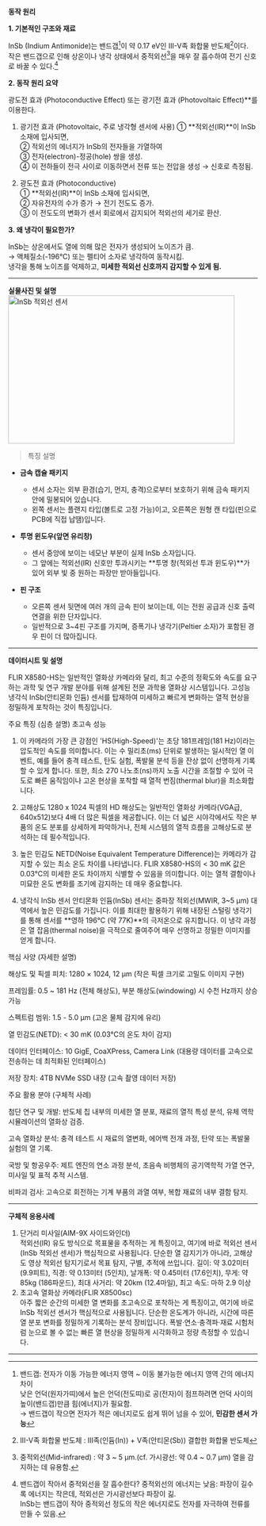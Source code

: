 **동작 원리**

**1. 기본적인 구조와 재료**

InSb (Indium Antimonide)는 밴드갭[^1]이 약 0.17 eV인 III-V족 화합물 반도체[^2]이다.  
작은 밴드갭으로 인해 상온이나 냉각 상태에서 중적외선[^3]을 매우 잘 흡수하여 전기 신호로 바꿀 수 있다.[^4]
[^1]: 밴드갭: 전자가 이동 가능한 에너지 영역 ~ 이동 불가능한 에너지 영역 간의 에너지 차이  
낮은 언덕(원자가띠)에서 높은 언덕(전도띠)로 공(전자)이 점프하려면 언덕 사이의 높이(밴드갭)만큼 힘(에너지)가 필요함.  
→ 밴드갭이 작으면 전자가 적은 에너지로도 쉽게 뛰어 넘을 수 있어, **민감한 센서 가능** 
[^2]: III-V족 화합물 반도체 : III족(인듐(In)) + V족(안티몬(Sb)) 결합한 화합물 반도체  
[^3]: 중적외선(Mid-infrared) : 약 3 ~ 5 μm.(cf. 가시광선: 약 0.4 ~ 0.7 μm) 열을 감지하는 데 유용함.  
[^4]: 밴드갭이 작아서 중적외선을 잘 흡수한다?  중적외선의 에너지는 낮음: 파장이 길수록 에너지는 작은데, 적외선은 가시광선보다 파장이 긺.  
InSb는 밴드갭이 작아 중적외선 정도의 작은 에너지로도 전자를 자극하여 전류를 만들 수 있음.  

**2. 동작 원리 요약**

광도전 효과 (Photoconductive Effect) 또는 광기전 효과 (Photovoltaic Effect)**를 이용한다.
1. 광기전 효과 (Photovoltaic, 주로 냉각형 센서에 사용)
① **적외선(IR)**이 InSb 소재에 입사되면,  
② 적외선의 에너지가 InSb의 전자들을 가열하여  
③ 전자(electron)-정공(hole) 쌍을 생성.  
④ 이 전하들이 전극 사이로 이동하면서 전류 또는 전압을 생성 → 신호로 측정됨.  

2. 광도전 효과 (Photoconductive)  
① **적외선(IR)**이 InSb 소재에 입사되면,    
② 자유전자의 수가 증가 → 전기 전도도 증가.  
③ 이 전도도의 변화가 센서 회로에서 감지되어 적외선의 세기로 환산.

**3. 왜 냉각이 필요한가?**

InSb는 상온에서도 열에 의해 많은 전자가 생성되어 노이즈가 큼.  
→ 액체질소(-196°C) 또는 펠티어 소자로 냉각하여 동작시킴.  
냉각을 통해 노이즈를 억제하고, **미세한 적외선 신호까지 감지할 수 있게 됨.**


---
**실물사진 및 설명**  
<img width="457" height="299" alt="InSb 적외선 센서" src="https://github.com/user-attachments/assets/40b2eea3-7907-4e9b-aea7-f3c769cf1ec0" />
  
> 특징 설명

-   **금속 캡슐 패키지**
    -   센서 소자는 외부 환경(습기, 먼지, 충격)으로부터 보호하기 위해 금속 패키지 안에 밀봉되어 있습니다.
    -   왼쪽 센서는 플랜지 타입(볼트로 고정 가능)이고, 오른쪽은 원형 캔 타입(핀으로 PCB에 직접 납땜)입니다.

-   **투명 윈도우(앞면 유리창)**
    -   센서 중앙에 보이는 네모난 부분이 실제 InSb 소자입니다.
    -   그 앞에는 적외선(IR) 신호만 투과시키는 **투명 창(적외선 투과 윈도우)**가 있어 외부 빛 중 원하는 파장만 받아들입니다.

-   **핀 구조**
    -   오른쪽 센서 뒷면에 여러 개의 금속 핀이 보이는데, 이는 전원 공급과 신호 출력 연결을 위한 단자입니다.
    -   일반적으로 3~4핀 구조를 가지며, 증폭기나 냉각기(Peltier 소자)가 포함된 경우 핀이 더 많아집니다.  
---



**데이터시트 및 설명**

FLIR X8580-HS는 일반적인 열화상 카메라와 달리, 최고 수준의 정확도와 속도를 요구하는 과학 및 연구 개발 분야를 위해 설계된 전문 과학용 열화상 시스템입니다. 고성능 냉각식 InSb(안티몬화 인듐) 센서를 탑재하여 미세하고 빠르게 변화하는 열적 현상을 정밀하게 포착하는 것이 특징입니다.

주요 특징 (심층 설명)
초고속 성능

1) 이 카메라의 가장 큰 강점인 'HS(High-Speed)'는 초당 181프레임(181 Hz)이라는 압도적인 속도를 의미합니다. 이는 수 밀리초(ms) 단위로 발생하는 일시적인 열 이벤트, 예를 들어 충격 테스트, 탄도 실험, 폭발물 분석 등을 잔상 없이 선명하게 기록할 수 있게 합니다.
또한, 최소 270 나노초(ns)까지 노출 시간을 조절할 수 있어 극도로 빠른 움직임이나 고온 현상을 포착할 때 열적 번짐(thermal blur)을 최소화합니다.

2) 고해상도
1280 x 1024 픽셀의 HD 해상도는 일반적인 열화상 카메라(VGA급, 640x512)보다 4배 더 많은 픽셀을 제공합니다. 이는 더 넓은 시야각에서도 작은 부품의 온도 분포를 상세하게 파악하거나, 전체 시스템의 열적 흐름을 고해상도로 분석하는 데 필수적입니다.

3) 높은 민감도
NETD(Noise Equivalent Temperature Difference)는 카메라가 감지할 수 있는 최소 온도 차이를 나타냅니다. FLIR X8580-HS의 < 30 mK 값은 0.03°C의 미세한 온도 차이까지 식별할 수 있음을 의미합니다. 이는 열적 결함이나 미묘한 온도 변화를 조기에 감지하는 데 매우 중요합니다.

4) 냉각식 InSb 센서
안티몬화 인듐(InSb) 센서는 중파장 적외선(MWIR, 3~5 µm) 대역에서 높은 민감도를 가집니다. 이를 최대한 활용하기 위해 내장된 스털링 냉각기를 통해 센서를 **영하 196°C (약 77K)**의 극저온으로 유지합니다. 이 냉각 과정은 열 잡음(thermal noise)을 극적으로 줄여주어 매우 선명하고 정밀한 이미지를 얻게 합니다.

핵심 사양 (자세한 설명) 

해상도 및 픽셀 피치: 1280 × 1024, 12 µm (작은 픽셀 크기로 고밀도 이미지 구현) 

프레임률: 0.5 ~ 181 Hz (전체 해상도), 부분 해상도(windowing) 시 수천 Hz까지 상승 가능

스펙트럼 범위: 1.5 - 5.0 µm (고온 물체 감지에 유리) 

열 민감도(NETD): < 30 mK (0.03°C의 온도 차이 감지) 

데이터 인터페이스: 10 GigE, CoaXPress, Camera Link (대용량 데이터를 고속으로 전송하는 데 최적화된 인터페이스) 

저장 장치: 4TB NVMe SSD 내장 (고속 촬영 데이터 저장) 



주요 활용 분야 (구체적 사례) 

첨단 연구 및 개발: 반도체 칩 내부의 미세한 열 분포, 재료의 열적 특성 분석, 유체 역학 시뮬레이션의 열화상 검증. 

고속 열화상 분석: 충격 테스트 시 재료의 열변화, 에어백 전개 과정, 탄약 또는 폭발물 실험의 열 기록. 

국방 및 항공우주: 제트 엔진의 연소 과정 분석, 초음속 비행체의 공기역학적 가열 연구, 미사일 및 표적 추적 시스템. 

비파괴 검사: 고속으로 회전하는 기계 부품의 과열 여부, 복합 재료의 내부 결함 탐지. 

---


**구체적 응용사례**  
1. 단거리 미사일(AIM-9X 사이드와인더)  
적외선(IR) 유도 방식으로 목표물을 추적하는 게 특징이고, 여기에 바로 적외선 센서(InSb 적외선 센서)가 핵심적으로 사용됩니다.
단순한 열 감지기가 아니라, 고해상도 영상 적외선 탐지기로서 목표 탐지, 구별, 추적에 쓰입니다.
길이: 약 3.02미터 (9.9피트), 직경: 약 0.13미터 (5인치), 날개폭: 약 0.45미터 (17.6인치), 무게: 약 85kg (186파운드), 최대 사거리: 약 20km (12.4마일), 최고 속도: 마하 2.9 이상          
3. 초고속 열화상 카메라(FLIR X8500sc)      
아주 짧은 순간의 미세한 열 변화를 초고속으로 포착하는 게 특징이고, 여기에 바로 InSb 적외선 센서가 핵심적으로 사용됩니다.
단순한 온도계가 아니라, 시간에 따른 열 분포 변화를 정밀하게 기록하는 분석 장비입니다. 폭발·연소·충격파·재료 시험처럼 눈으로 볼 수 없는 빠른 열 현상을 정밀하게 시각화하고 정량 측정할 수 있습니다.    
---
